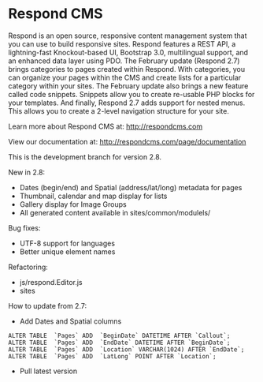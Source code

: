 Respond CMS
===========

Respond is an open source, responsive content management system that you can use to build responsive sites. Respond features a REST API, a lightning-fast Knockout-based UI, Bootstrap 3.0, multilingual support, and an enhanced data layer using PDO. The February update (Respond 2.7) brings categories to pages created within Respond.  With categories, you can organize your pages within the CMS and create lists for a particular category within your sites.  The February update also brings a new feature called code snippets.  Snippets allow you to create re-usable PHP blocks for your templates.  And finally, Respond 2.7 adds support for nested menus.  This allows you to create a 2-level navigation structure for your site.

Learn more about Respond CMS at: http://respondcms.com

View our documentation at: http://respondcms.com/page/documentation

This is the development branch for version 2.8.

New in 2.8:
- Dates (begin/end) and Spatial (address/lat/long) metadata for pages
- Thumbnail, calendar and map display for lists
- Gallery display for Image Groups
- All generated content available in sites/common/modulels/

Bug fixes:
- UTF-8 support for languages
- Better unique element names

Refactoring:
- js/respond.Editor.js
- sites

How to update from 2.7:
- Add Dates and Spatial columns

```
ALTER TABLE  `Pages` ADD  `BeginDate` DATETIME AFTER `Callout`;
ALTER TABLE  `Pages` ADD  `EndDate` DATETIME AFTER `BeginDate`;
ALTER TABLE  `Pages` ADD  `Location` VARCHAR(1024) AFTER `EndDate`;
ALTER TABLE  `Pages` ADD  `LatLong` POINT AFTER `Location`;
```
	  
- Pull latest version





